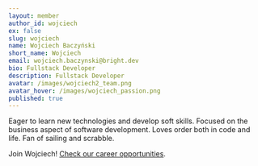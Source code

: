```yaml
---
layout: member
author_id: wojciech
ex: false
slug: wojciech
name: Wojciech Baczyński
short_name: Wojciech
email: wojciech.baczynski@bright.dev
bio: Fullstack Developer
description: Fullstack Developer
avatar: /images/wojciech2_team.png
avatar_hover: /images/wojciech_passion.png
published: true
---
```

Eager to learn new technologies and develop soft skills. Focused on the business aspect of software development. Loves order both in code and life. Fan of sailing and scrabble.

Join Wojciech! [Check our career opportunities](/career).